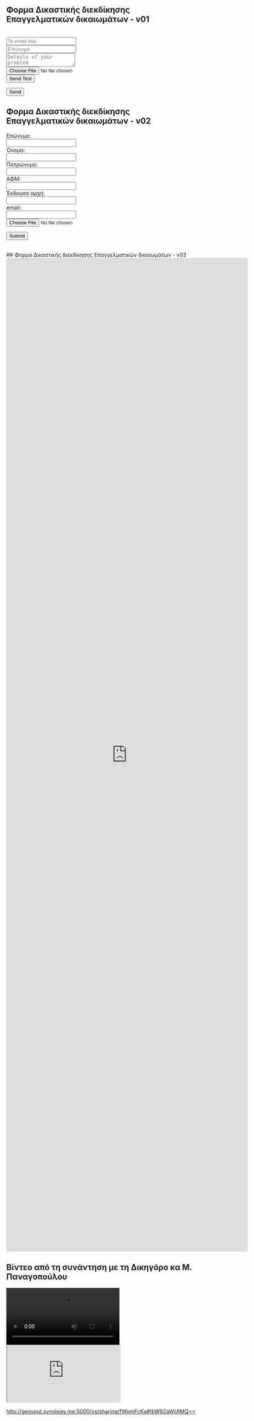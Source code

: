 ## Φορμα Δικαστικής διεκδίκησης Επαγγελματικών δικαιωμάτων - v01


<!-- modify this form HTML and place wherever you want your form -->

  
<form method="POST" action="https://formspree.io/FORM_ID" enctype="multipart/form-data"><br>
 <input type="email" name="email" placeholder="Το email σας"><br>
<input type="lastname" name="lastname" placeholder="Επώνυμο"><br>
 <textarea name="message" placeholder="Details of your problem"></textarea><br>
 <input type="file" name="attachment" accept="image/png, image/jpeg"><br>
 <button type="submit">Send Test</button>
</form>
  
  <button type="submit">Send</button>
</form>

## Φορμα Δικαστικής διεκδίκησης Επαγγελματικών δικαιωμάτων  - v02

<form>

  <label for="lname">Επώνυμο:</label><br>
  <input type="text" id="lname" name="lname"><br>
  <label for="fname">Όνομα:</label><br>
  <input type="text" id="fname" name="fname"><br>
  <label for="fathern">Πατρώνυμο:</label><br>
  <input type="text" id="fathern" name="fathern"><br>
  <label for="afm">ΑΦΜ:</label><br>
  <input type="text" id="afm" name="afm"><br>
  <label for="ekda">Έκδουσα αρχή:</label><br>
  <input type="text" id="ekda" name="ekda"><br>
  <label for="email">email:</label><br>
  <input type="email" id="email" name="email" class="required"><br>
  <input type="file" name="file" id="file" accept=".pdf" class="required" /><br>

  
 <input type="submit"> 
</form>
<br>
## Φορμα Δικαστικής διεκδίκησης Επαγγελματικών δικαιωμάτων  - v03

<iframe src="https://docs.google.com/forms/d/e/1FAIpQLSfBOUAN0GCB2EiBKxF9Yp9ek0phEM2d3BKolel_PuglW90H0Q/viewform?embedded=true" width="640" height="2628" frameborder="0" marginheight="0" marginwidth="0">Loading…</iframe>

## Βίντεο από τη συνάντηση με τη Δικηγόρο κα Μ. Παναγοπούλου

<video controls>
  <source src="http://geovout.synology.me:5000/vs/sharing/fWomFcKa#!bW92aWUtMQ==" type="video/m4v">
</video>

<iframe src="http://geovout.synology.me:5000/vs/sharing/fWomFcKa#!bW92aWUtMQ==" title="pmlaw"></iframe>

http://geovout.synology.me:5000/vs/sharing/fWomFcKa#!bW92aWUtMQ==
